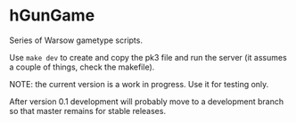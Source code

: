 # hGunGame

Series of Warsow gametype scripts.

Use `make dev` to create and copy the pk3 file and run the server (it assumes
a couple of things, check the makefile).

NOTE: the current version is a work in progress. Use it for testing only.

After version 0.1 development will probably move to a development branch so that
master remains for stable releases.
